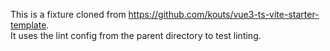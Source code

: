 This is a fixture cloned from https://github.com/kouts/vue3-ts-vite-starter-template.  
It uses the lint config from the parent directory to test linting.
